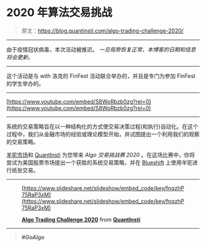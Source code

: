 # 2020 年算法交易挑战

> 原文：<https://blog.quantinsti.com/algo-trading-challenge-2020/>

* * *

由于疫情冠状病毒，本次活动被推迟。
*一旦局势恢复正常，本博客的日期和信息将会更新。*

* * *

这个活动是与 with 洛克的 FinFest 活动联合举办的，并且是专门为参加 FinFest 的学生举办的。

* * *

[https://www.youtube.com/embed/S8WoRbzb0zg?rel=0](https://www.youtube.com/embed/S8WoRbzb0zg?rel=0)

* * *

系统的交易策略旨在以一种结构化的方式使交易决策过程(和执行)自动化。在这个过程中，我们从金融市场的经验或理论模型开始，并试图提出一个利用我们的观察的交易策略。

[羊驼市场](https://alpaca.markets/)和 [QuantInsti](https://www.quantinsti.com/) 为您带来 *Algo 交易挑战赛 2020* 。在这场比赛中，你将尝试为美国股票市场提出一个获胜的系统交易策略，并在 [Blueshift](https://blueshift.quantinsti.com/) 上使用羊驼进行纸张交易。

* * *

<figure class="kg-card kg-embed-card">

[https://www.slideshare.net/slideshow/embed_code/key/fnqzhP75RaP3xM](https://www.slideshare.net/slideshow/embed_code/key/fnqzhP75RaP3xM)

**[Algo Trading Challenge 2020](https://www.slideshare.net/QuantInsti/algo-trading-challenge-2020 "Algo Trading Challenge 2020")** from **[QuantInsti](https://www.slideshare.net/QuantInsti)**</figure>

* * *

> ***#GoAlgo***